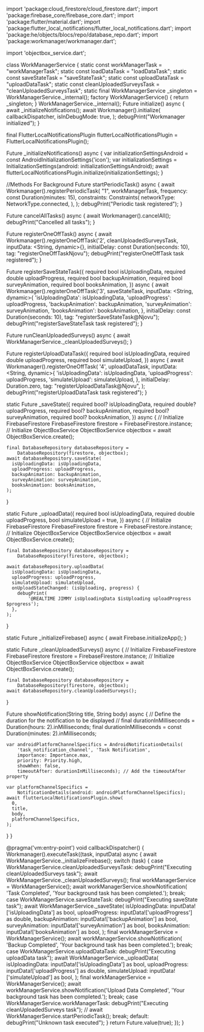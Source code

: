 import 'package:cloud_firestore/cloud_firestore.dart';
import 'package:firebase_core/firebase_core.dart';
import 'package:flutter/material.dart';
import 'package:flutter_local_notifications/flutter_local_notifications.dart';
import 'package:he/objects/blocs/repo/database_repo.dart';
import 'package:workmanager/workmanager.dart';

import 'objectbox_service.dart';

class WorkManagerService {
  static const workManagerTask = "workManagerTask";
  static const loadDataTask = "loadDataTask";
  static const saveStateTask = "saveStateTask";
  static const uploadDataTask = "uploadDataTask";
  static const cleanUploadedSurveysTask = "cleanUploadedSurveysTask";
  static final WorkManagerService _singleton = WorkManagerService._internal();
  factory WorkManagerService() {
    return _singleton;
  }
  WorkManagerService._internal();
  Future<void> initialize() async {
    await _initializeNotifications();
    await Workmanager().initialize(
      callbackDispatcher,
      isInDebugMode: true,
    );
    debugPrint("Workmanager initialized");
  }

  final FlutterLocalNotificationsPlugin flutterLocalNotificationsPlugin =
      FlutterLocalNotificationsPlugin();

  Future<void> _initializeNotifications() async {
    var initializationSettingsAndroid =
        const AndroidInitializationSettings('icon');
    var initializationSettings =
        InitializationSettings(android: initializationSettingsAndroid);
    await flutterLocalNotificationsPlugin.initialize(initializationSettings);
  }

//Methods For Background
  Future<void> startPeriodicTask() async {
    await Workmanager().registerPeriodicTask(
      "1",
      workManagerTask,
      frequency: const Duration(minutes: 15),
      constraints: Constraints(
        networkType: NetworkType.connected,
      ),
    );
    debugPrint("Periodic task registered");
  }

  Future<void> cancelAllTasks() async {
    await Workmanager().cancelAll();
    debugPrint("Cancelled all tasks");
  }

  Future<void> registerOneOffTask() async {
    await Workmanager().registerOneOffTask('2', cleanUploadedSurveysTask,
        inputData: <String, dynamic>{},
        initialDelay: const Duration(seconds: 10),
        tag: "registerOneOffTaskNjovu");
    debugPrint("registerOneOffTask task registered");
  }

  Future<void> registerSaveStateTask({
    required bool isUploadingData,
    required double uploadProgress,
    required bool backupAnimation,
    required bool surveyAnimation,
    required bool booksAnimation,
  }) async {
    await Workmanager().registerOneOffTask('3', saveStateTask,
        inputData: <String, dynamic>{
          'isUploadingData': isUploadingData,
          'uploadProgress': uploadProgress,
          'backupAnimation': backupAnimation,
          'surveyAnimation': surveyAnimation,
          'booksAnimation': booksAnimation,
        },
        initialDelay: const Duration(seconds: 10),
        tag: "registerSaveStateTask@Njovu");
    debugPrint("registerSaveStateTask task registered");
  }

  Future<void> runCleanUploadedSurveys() async {
    await WorkManagerService._cleanUploadedSurveys();
  }

  Future<void> registerUploadDataTask({
    required bool isUploadingData,
    required double uploadProgress,
    required bool simulateUpload,
  }) async {
    await Workmanager().registerOneOffTask(
      '4',
      uploadDataTask,
      inputData: <String, dynamic>{
        'isUploadingData': isUploadingData,
        'uploadProgress': uploadProgress,
        'simulateUpload': simulateUpload,
      },
      initialDelay: Duration.zero,
      tag: "registerUploadDataTask@Njovu",
    );
    debugPrint("registerUploadDataTask task registered");
  }

  static Future<void> _saveState({
    required bool? isUploadingData,
    required double? uploadProgress,
    required bool? backupAnimation,
    required bool? surveyAnimation,
    required bool? booksAnimation,
  }) async {
    // Initialize FirebaseFirestore
    FirebaseFirestore firestore = FirebaseFirestore.instance;
    // Initialize ObjectBoxService
    ObjectBoxService objectbox = await ObjectBoxService.create();

    final DatabaseRepository databaseRepository =
        DatabaseRepository(firestore, objectbox);
    await databaseRepository.saveState(
      isUploadingData: isUploadingData,
      uploadProgress: uploadProgress,
      backupAnimation: backupAnimation,
      surveyAnimation: surveyAnimation,
      booksAnimation: booksAnimation,
    );
  }

  static Future<void> _uploadData({
    required bool isUploadingData,
    required double uploadProgress,
    bool simulateUpload = true,
  }) async {
    // Initialize FirebaseFirestore
    FirebaseFirestore firestore = FirebaseFirestore.instance;
    // Initialize ObjectBoxService
    ObjectBoxService objectbox = await ObjectBoxService.create();

    final DatabaseRepository databaseRepository =
        DatabaseRepository(firestore, objectbox);

    await databaseRepository.uploadData(
      isUploadingData: isUploadingData,
      uploadProgress: uploadProgress,
      simulateUpload: simulateUpload,
      onUploadStateChanged: (isUploading, progress) {
        debugPrint(
            '@REALTIME JIMMY isUploadingData $isUploading uploadProgress $progress');
      },
    );
  }

  static Future<void> _initializeFirebase() async {
    await Firebase.initializeApp();
  }

  static Future<void> _cleanUploadedSurveys() async {
    // Initialize FirebaseFirestore
    FirebaseFirestore firestore = FirebaseFirestore.instance;
    // Initialize ObjectBoxService
    ObjectBoxService objectbox = await ObjectBoxService.create();

    final DatabaseRepository databaseRepository =
        DatabaseRepository(firestore, objectbox);
    await databaseRepository.cleanUploadedSurveys();
  }

  Future<void> showNotification(String title, String body) async {
    // Define the duration for the notification to be displayed
    // final durationInMilliseconds = Duration(hours: 2).inMilliseconds;
    final durationInMilliseconds = const Duration(minutes: 2).inMilliseconds;

    var androidPlatformChannelSpecifics = AndroidNotificationDetails(
        'task_notification_channel', 'Task Notification',
        importance: Importance.max,
        priority: Priority.high,
        showWhen: false,
        timeoutAfter: durationInMilliseconds); // Add the timeoutAfter property

    var platformChannelSpecifics =
        NotificationDetails(android: androidPlatformChannelSpecifics);
    await flutterLocalNotificationsPlugin.show(
      0,
      title,
      body,
      platformChannelSpecifics,
    );
  }
}

@pragma('vm:entry-point')
void callbackDispatcher() {
  Workmanager().executeTask((task, inputData) async {
    await WorkManagerService._initializeFirebase();
    switch (task) {
      case WorkManagerService.cleanUploadedSurveysTask:
        debugPrint("Executing cleanUploadedSurveys task");
        await WorkManagerService._cleanUploadedSurveys();
        final workManagerService = WorkManagerService();
        await workManagerService.showNotification(
            'Task Completed', 'Your background task has been completed.');
        break;
      case WorkManagerService.saveStateTask:
        debugPrint("Executing saveState task");
        await WorkManagerService._saveState(
          isUploadingData: inputData!['isUploadingData'] as bool,
          uploadProgress: inputData!['uploadProgress'] as double,
          backupAnimation: inputData!['backupAnimation'] as bool,
          surveyAnimation: inputData!['surveyAnimation'] as bool,
          booksAnimation: inputData!['booksAnimation'] as bool,
        );
        final workManagerService = WorkManagerService();
        await workManagerService.showNotification(
            'Backup Completed', 'Your background task has been completed.');
        break;
      case WorkManagerService.uploadDataTask:
        debugPrint("Executing uploadData task");
        await WorkManagerService._uploadData(
          isUploadingData: inputData!['isUploadingData'] as bool,
          uploadProgress: inputData!['uploadProgress'] as double,
          simulateUpload: inputData!['simulateUpload'] as bool,
        );
        final workManagerService = WorkManagerService();
        await workManagerService.showNotification('Upload Data Completed',
            'Your background task has been completed.');
        break;
      case WorkManagerService.workManagerTask:
        debugPrint("Executing cleanUploadedSurveys task");
        // await WorkManagerService.startPeriodicTask();
        break;
      default:
        debugPrint("Unknown task executed");
    }
    return Future.value(true);
  });
}
